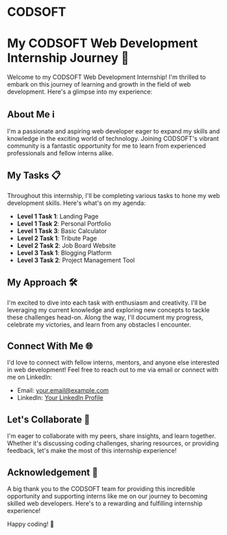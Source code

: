 # CODSOFT
# My CODSOFT Web Development Internship Journey 🚀

Welcome to my CODSOFT Web Development Internship! I'm thrilled to embark on this journey of learning and growth in the field of web development. Here's a glimpse into my experience:

## About Me ℹ️

I'm a passionate and aspiring web developer eager to expand my skills and knowledge in the exciting world of technology. Joining CODSOFT's vibrant community is a fantastic opportunity for me to learn from experienced professionals and fellow interns alike.

## My Tasks 📋

Throughout this internship, I'll be completing various tasks to hone my web development skills. Here's what's on my agenda:

- **Level 1 Task 1**: Landing Page
- **Level 1 Task 2**: Personal Portfolio
- **Level 1 Task 3**: Basic Calculator
- **Level 2 Task 1**: Tribute Page
- **Level 2 Task 2**: Job Board Website
- **Level 3 Task 1**: Blogging Platform
- **Level 3 Task 2**: Project Management Tool

## My Approach 🛠️

I'm excited to dive into each task with enthusiasm and creativity. I'll be leveraging my current knowledge and exploring new concepts to tackle these challenges head-on. Along the way, I'll document my progress, celebrate my victories, and learn from any obstacles I encounter.

## Connect With Me 🌐

I'd love to connect with fellow interns, mentors, and anyone else interested in web development! Feel free to reach out to me via email or connect with me on LinkedIn:

- Email: [your.email@example.com](kavinlakshmanan@gmail.com)
- LinkedIn: [Your LinkedIn Profile](www.linkedin.com/in/kavin-l)

## Let's Collaborate 🤝

I'm eager to collaborate with my peers, share insights, and learn together. Whether it's discussing coding challenges, sharing resources, or providing feedback, let's make the most of this internship experience!

## Acknowledgement 🙏

A big thank you to the CODSOFT team for providing this incredible opportunity and supporting interns like me on our journey to becoming skilled web developers. Here's to a rewarding and fulfilling internship experience!

Happy coding! 🚀
